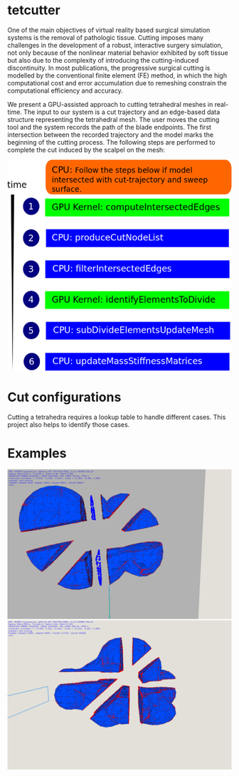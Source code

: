 tetcutter
=========
One of the main objectives of virtual reality based surgical simulation systems is the removal of pathologic tissue. 
Cutting imposes many challenges in the development of a robust, interactive surgery 
simulation, not only because of the nonlinear material behavior exhibited by soft tissue but also due to the
complexity of introducing the cutting-induced discontinuity. In most publications, the progressive surgical cutting is modelled
by the conventional finite element (FE) method, in which the high computational cost and error accumulation due to remeshing constrain 
the computational efficiency and accuracy.

We present a GPU-assisted approach to cutting tetrahedral meshes in real-time. The input to our system is a cut trajectory 
and an edge-based data structure representing the tetrahedral mesh. The user moves the cutting tool and the system records the 
path of the blade endpoints. The first intersection between the recorded trajectory and the model marks the beginning of the 
cutting process. The following steps are performed to complete the cut induced by the scalpel on the mesh:

![ScreenShot](https://raw.githubusercontent.com/GraphicsEmpire/tetcutter/master/data/images/workflow.png)

Cut configurations
=========
Cutting a tetrahedra requires a lookup table to handle different cases. This project also helps to identify those cases.

Examples
=========
![ScreenShot](https://raw.githubusercontent.com/GraphicsEmpire/tetcutter/master/data/images/dumbel04.png)
![ScreenShot](https://raw.githubusercontent.com/GraphicsEmpire/tetcutter/master/data/images/tumor04.png)


